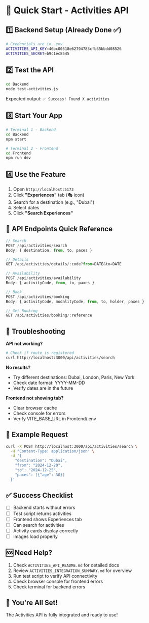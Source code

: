 # 🚀 Quick Start - Activities API

## 1️⃣ Backend Setup (Already Done ✅)

```bash
# Credentials are in .env
ACTIVITIES_API_KEY=46bc00518e62794783cfb35bbdd08526
ACTIVITIES_SECRET=b9c1ec8545
```

## 2️⃣ Test the API

```bash
cd Backend
node test-activities.js
```

Expected output: `✅ Success! Found X activities`

## 3️⃣ Start Your App

```bash
# Terminal 1 - Backend
cd Backend
npm start

# Terminal 2 - Frontend
cd Frontend
npm run dev
```

## 4️⃣ Use the Feature

1. Open `http://localhost:5173`
2. Click **"Experiences"** tab (🎭 icon)
3. Search for a destination (e.g., "Dubai")
4. Select dates
5. Click **"Search Experiences"**

## 📡 API Endpoints Quick Reference

```javascript
// Search
POST /api/activities/search
Body: { destination, from, to, paxes }

// Details
GET /api/activities/details/:code?from=DATE&to=DATE

// Availability
POST /api/activities/availability
Body: { activityCode, from, to, paxes }

// Book
POST /api/activities/booking
Body: { activityCode, modalityCode, from, to, holder, paxes }

// Get Booking
GET /api/activities/booking/:reference
```

## 🔧 Troubleshooting

**API not working?**
```bash
# Check if route is registered
curl http://localhost:3000/api/activities/search
```

**No results?**
- Try different destinations: Dubai, London, Paris, New York
- Check date format: YYYY-MM-DD
- Verify dates are in the future

**Frontend not showing tab?**
- Clear browser cache
- Check console for errors
- Verify VITE_BASE_URL in Frontend/.env

## 📝 Example Request

```bash
curl -X POST http://localhost:3000/api/activities/search \
  -H "Content-Type: application/json" \
  -d '{
    "destination": "Dubai",
    "from": "2024-12-20",
    "to": "2024-12-25",
    "paxes": [{"age": 30}]
  }'
```

## ✅ Success Checklist

- [ ] Backend starts without errors
- [ ] Test script returns activities
- [ ] Frontend shows Experiences tab
- [ ] Can search for activities
- [ ] Activity cards display correctly
- [ ] Images load properly

## 🆘 Need Help?

1. Check `ACTIVITIES_API_README.md` for detailed docs
2. Review `ACTIVITIES_INTEGRATION_SUMMARY.md` for overview
3. Run test script to verify API connectivity
4. Check browser console for frontend errors
5. Check terminal for backend errors

## 🎉 You're All Set!

The Activities API is fully integrated and ready to use!
